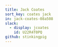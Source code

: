 ```yaml
---
title: Jack Coates
sort_key: coates jack
in: jack-coates-08a508
slack: 
  - display: jcoates
    id: U22R4T0PQ
github: stinkingpig
---
```

